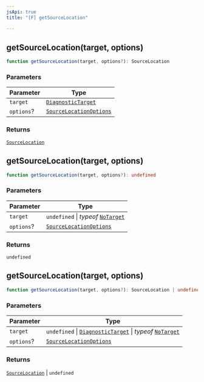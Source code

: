 ```yaml
---
jsApi: true
title: "[F] getSourceLocation"

---
```

## getSourceLocation(target, options)

```ts
function getSourceLocation(target, options?): SourceLocation
```

### Parameters

| Parameter | Type |
| ------ | ------ |
| `target` | [`DiagnosticTarget`](../type-aliases/DiagnosticTarget.md) |
| `options`? | [`SourceLocationOptions`](../interfaces/SourceLocationOptions.md) |

### Returns

[`SourceLocation`](../interfaces/SourceLocation.md)

## getSourceLocation(target, options)

```ts
function getSourceLocation(target, options?): undefined
```

### Parameters

| Parameter | Type |
| ------ | ------ |
| `target` | `undefined` \| *typeof* [`NoTarget`](../variables/NoTarget.md) |
| `options`? | [`SourceLocationOptions`](../interfaces/SourceLocationOptions.md) |

### Returns

`undefined`

## getSourceLocation(target, options)

```ts
function getSourceLocation(target, options?): SourceLocation | undefined
```

### Parameters

| Parameter | Type |
| ------ | ------ |
| `target` | `undefined` \| [`DiagnosticTarget`](../type-aliases/DiagnosticTarget.md) \| *typeof* [`NoTarget`](../variables/NoTarget.md) |
| `options`? | [`SourceLocationOptions`](../interfaces/SourceLocationOptions.md) |

### Returns

[`SourceLocation`](../interfaces/SourceLocation.md) \| `undefined`
